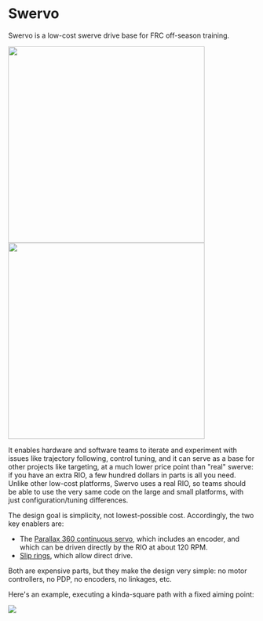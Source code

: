 Swervo
======

Swervo is a low-cost swerve drive base for FRC off-season training.

<p float="left">
<img src="https://lh3.googleusercontent.com/pw/AM-JKLU5W324m551WcTt9s02GFsR1zLNU0ic61S2itBy-5KxmewNi9g5cKshvYVDg4Loodz1M26W2R2P9ljiseLwrPE0rsTpSK4iVKe3cX0hcxXtxNjtbingirLs51d0lNKdwlpfat-CVSvDiatPj2ZqSuCxpw=w1045-h784-no" width=400/>
<img src="https://lh3.googleusercontent.com/pw/AM-JKLXDs0E_ESYiH2j7yeR9WbBAzc0wz3PJryhOczWUMS4HV44MlBlDzr9S-CSX22fXicfVXHN69Xihr636AoKLMcYhotuPu6nFxobEB_ToFxmBrIdkn65ryjRN492NwnPuIk7K1QZI9s8WAABR3_eZmZpNhw=w1045-h784-no" width=400/>
</p>

It enables hardware and software teams to iterate and experiment with
issues like trajectory following, control tuning, and it can serve as
a base for other projects like targeting, at a much lower price point
than "real" swerve: if you have an extra RIO, a few hundred dollars in parts is
all you need.  Unlike other low-cost platforms, Swervo uses a real RIO,
so teams should be able to use the very same code on the large and small
platforms, with just configuration/tuning differences.

The design goal is simplicity, not lowest-possible cost.  Accordingly, the two key enablers are:

* The [Parallax 360 continuous servo](https://www.parallax.com/product/parallax-feedback-360-high-speed-servo/), which includes an encoder,
and which can be driven directly by the RIO at about 120 RPM. 
* [Slip rings](https://www.sparkfun.com/products/13065), which allow 
direct drive.

Both are expensive parts, but they make the design very simple: no motor controllers, no PDP, no encoders, no linkages, etc.

Here's an example, executing a kinda-square path with a fixed aiming point:

<a href="https://www.youtube.com/watch?v=jptHhhOOdmU"><img src="https://img.youtube.com/vi/jptHhhOOdmU/0.jpg"></a>
          
